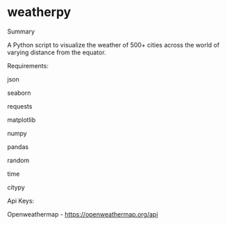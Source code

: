 # weatherpy
Summary

A Python script to visualize the weather of 500+ cities across the world of varying distance from the equator.

Requirements:

json

seaborn

requests

matplotlib

numpy

pandas

random

time

citypy


Api Keys:

Openweathermap - https://openweathermap.org/api 

